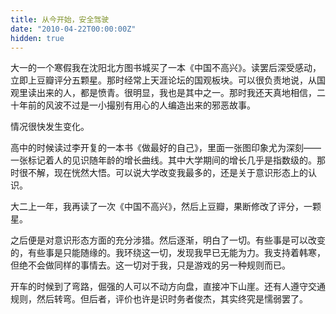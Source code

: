 ```yaml
---
title: 从今开始，安全驾驶
date: "2010-04-22T00:00:00Z"
hidden: true
---
```

大一的一个寒假我在沈阳北方图书城买了一本《中国不高兴》。读罢后深受感动，立即上豆瓣评分五颗星。那时经常上天涯论坛的国观板块。可以很负责地说，从国观里读出来的人，都是愤青。很明显，我也是其中之一。那时我还天真地相信，二十年前的风波不过是一小撮别有用心的人编造出来的邪恶故事。

情况很快发生变化。

高中的时候读过李开复的一本书《做最好的自己》，里面一张图印象尤为深刻——一张标记着人的见识随年龄的增长曲线。其中大学期间的增长几乎是指数级的。那时很不解，现在恍然大悟。可以说大学改变我最多的，还是关于意识形态上的认识。

大二上一年，我再读了一次《中国不高兴》，然后上豆瓣，果断修改了评分，一颗星。

之后便是对意识形态方面的充分涉猎。然后逐渐，明白了一切。有些事是可以改变的，有些事是只能随缘的。我环绕这一切，发现我早已无能为力。我支持着韩寒，但绝不会做同样的事情去。这一切对于我，只是游戏的另一种规则而已。

开车的时候到了弯路，倔强的人可以不动方向盘，直接冲下山崖。还有人遵守交通规则，然后转弯。但后者，评价也许是识时务者俊杰，其实终究是懦弱罢了。